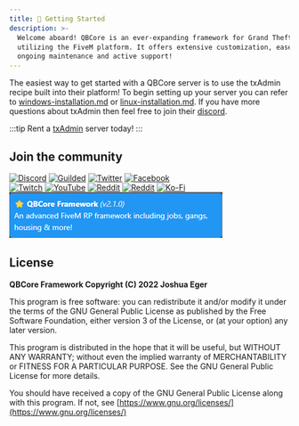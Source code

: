 ```yaml
---
title: 👋 Getting Started
description: >-
  Welcome aboard! QBCore is an ever-expanding framework for Grand Theft Auto V
  utilizing the FiveM platform. It offers extensive customization, ease of use,
  ongoing maintenance and active support!
---
```


The easiest way to get started with a QBCore server is to use the txAdmin recipe built into their platform! To begin setting up your server you can refer to [windows-installation.md](guides/windows-installation.md "mention") or [linux-installation.md](guides/linux-installation.md "mention"). If you have more questions about txAdmin then feel free to join their [discord](https://discord.gg/r7d894sTHA).

:::tip
Rent a [txAdmin](https://zap-hosting.com/qbcore6) server today!
:::

## Join the community

<div class="flex">
  <a href="https://discord.gg/qbcore"><img src="https://img.shields.io/badge/Discord-%237289DA.svg?style=for-the-badge&amp;logo=discord&amp;logoColor=white" alt="Discord" /></a>
  <a href="https://guilded.gg/qbcore"><img src="https://img.shields.io/badge/Guilded-F4C400.svg?style=for-the-badge&amp;logo=guilded&amp;logoColor=white" alt="Guilded" /></a>
  <a href="https://twitter.com/qbcoreframework"><img src="https://img.shields.io/badge/Twitter-%231DA1F2.svg?style=for-the-badge&amp;logo=Twitter&amp;logoColor=white" alt="Twitter" /></a>
  <a href="https://www.facebook.com/groups/568926937910479"><img src="https://img.shields.io/badge/Facebook-%231877F2.svg?style=for-the-badge&amp;logo=Facebook&amp;logoColor=white" alt="Facebook" /></a>
</div>
<div class="flex" style="margin-top:0;">
  <a href="https://www.twitch.tv/kakarotqb"><img src="https://img.shields.io/badge/Twitch-%239146FF.svg?style=for-the-badge&amp;logo=Twitch&amp;logoColor=white" alt="Twitch" /></a>
  <a href="https://www.youtube.com/c/QBCoreFramework"><img src="https://img.shields.io/badge/YouTube-%23FF0000.svg?style=for-the-badge&amp;logo=YouTube&amp;logoColor=white" alt="YouTube" /></a>
  <a href="https://www.reddit.com/r/qbcore/"><img src="https://img.shields.io/badge/Reddit-FF4500?style=for-the-badge&amp;logo=reddit&amp;logoColor=white" alt="Reddit" /></a>
  <a href="https://www.reddit.com/r/qbrcore/"><img src="https://img.shields.io/badge/Reddit-FF4500?style=for-the-badge&amp;logo=reddit&amp;logoColor=white" alt="Reddit" /></a>
  <a href="https://ko-fi.com/kakarot"><img src="https://img.shields.io/badge/Ko--fi-F16061?style=for-the-badge&amp;logo=ko-fi&amp;logoColor=white" alt="Ko-Fi" /></a>
</div>

<div align="left">

  <img src="../../../assets/image (4) (1).png" alt="">

</div>

## License

**QBCore Framework Copyright (C) 2022 Joshua Eger**

This program is free software: you can redistribute it and/or modify it under the terms of the GNU General Public License as published by the Free Software Foundation, either version 3 of the License, or (at your option) any later version.

This program is distributed in the hope that it will be useful, but WITHOUT ANY WARRANTY; without even the implied warranty of MERCHANTABILITY or FITNESS FOR A PARTICULAR PURPOSE. See the GNU General Public License for more details.

You should have received a copy of the GNU General Public License along with this program. If not, see [https://www.gnu.org/licenses/](https://www.gnu.org/licenses/)
